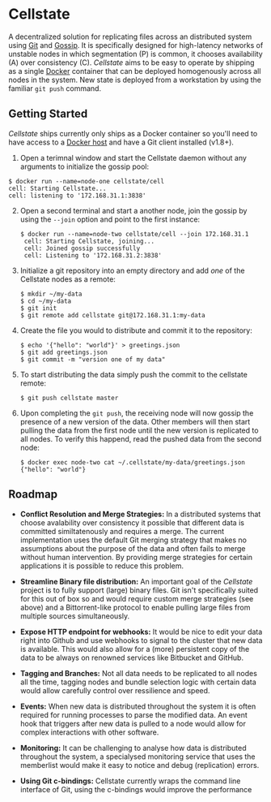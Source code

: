 # Cellstate
A decentralized solution for replicating files across an distributed system using [Git](http://git-scm.com/) and [Gossip](https://en.wikipedia.org/wiki/Gossip_protocol). It is specifically designed for high-latency networks of unstable nodes in which segmentation (P) is common, it chooses availability (A) over consistency (C). *Cellstate* aims to be easy to operate by shipping as a single [Docker](https://docker.com) container that can be deployed homogenously across all nodes in the system. New state is deployed from a workstation by using the familiar `git push` command.

## Getting Started
*Cellstate* ships currently only ships as a Docker container so you'll need to have access to a [Docker host](https://docs.docker.com/installation/) and have a Git client installed (v1.8+).

1. Open a terimnal window and start the Cellstate daemon without any arguments to initialize the gossip pool:
  
  ```
  $ docker run --name=node-one cellstate/cell
  cell: Starting Cellstate...
  cell: listening to '172.168.31.1:3838'
  ```

2. Open a second terminal and start a another node, join the gossip by using the `--join` option and point to the first instance:

   ```
   $ docker run --name=node-two cellstate/cell --join 172.168.31.1
	cell: Starting Cellstate, joining...
	cell: Joined gossip successfully
	cell: Listening to '172.168.31.2:3838'
   ```

3. Initialize a git repository into an empty directory and add _one_ of the Cellstate nodes as a remote:

   ```
   $ mkdir ~/my-data
   $ cd ~/my-data
   $ git init
   $ git remote add cellstate git@172.168.31.1:my-data
   ```

4. Create the file you would to distribute and commit it to the repository:

	```
	$ echo '{"hello": "world"}' > greetings.json
	$ git add greetings.json
	$ git commit -m "version one of my data"
	```
5. To start distributing the data simply push the commit to the cellstate remote:

	```
	$ git push cellstate master
	```

6. Upon completing the `git push`, the receiving node will now gossip the presence of a new version of the data. Other members will then start pulling the data from the first node until the new version is replicated to all nodes. To verify this happend, read the pushed data from the second node:

	```
	$ docker exec node-two cat ~/.cellstate/my-data/greetings.json
	{"hello": "world"}
	```

## Roadmap
- **Conflict Resolution and Merge Strategies:** In a distributed systems that choose avalability over consistency  it possible that different data is committed similtatenously and requires a merge. The current implementation uses the default Git merging strategy that makes no assumptions about the purpose of the data and often fails to merge without human intervention. By providing merge strategies for certain applications it is possible to reduce this problem.

- **Streamline Binary file distribution:** An important goal of
the *Cellstate* project is to fully support (large) binary files. Git isn't specifically suited for this out of box so and would require custom merge strategies (see above) and a Bittorrent-like protocol to enable pulling large files from multiple sources simultaneously.
- **Expose HTTP endpoint for webhooks:** It would be nice to edit your data right into Github and use webhooks to signal to the cluster that new data is available. This would also allow for a (more) persistent copy of the data to be always on renowned services like Bitbucket and GitHub.
- **Tagging and Branches:** Not all data needs to be replicated to all nodes all the time, tagging nodes and bundle selection logic with certain data would allow carefully control over ressilience and speed.
- **Events:** When new data is distributed throughout the system it is often required for running processes to parse the modified data. An event hook that triggers after new data is pulled to a node would allow for complex interactions with other software.
- **Monitoring:** It can be challenging to analyse how data is distributed throughout the system, a specialysed monitoring service that uses the memberlist would make it easy to notice and debug (replication) errors.
- **Using Git c-bindings:** Cellstate currently wraps the command line interface of Git, using the c-bindings would improve the performance


